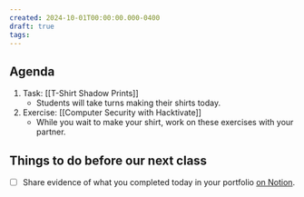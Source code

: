 ```yaml
---
created: 2024-10-01T00:00:00.000-0400
draft: true
tags:
---
```

## Agenda
1. Task: [[T-Shirt Shadow Prints]]
	- Students will take turns making their shirts today.
1. Exercise: [[Computer Security with Hacktivate]]
	- While you wait to make your shirt, work on these exercises with your partner.
## Things to do before our next class
- [ ] Share evidence of what you completed today in your portfolio [on Notion](https://notion.so).